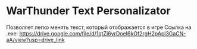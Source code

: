 # WarThunder Text Personalizator
Позволяет легко менять текст, который отображается в игре 
Ссылка на .exe: https://drive.google.com/file/d/1qtZi6yrDoeI6kOf2rgH2pApl3GaCN-aA/view?usp=drive_link
